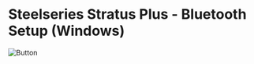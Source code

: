 # Steelseries Stratus Plus - Bluetooth Setup (Windows)

![Button](https://user-images.githubusercontent.com/67967964/192272949-ac8fe49f-55e0-4d49-a5e8-8cbfbec80d31.jpg)
